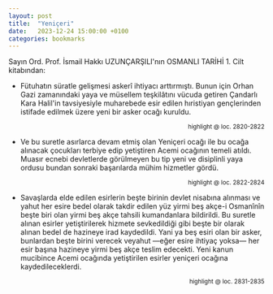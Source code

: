 ```yaml
---
layout: post
title:  "Yeniçeri"
date:   2023-12-24 15:00:00 +0100
categories: bookmarks
---
```


Sayın Ord. Prof. İsmail Hakkı UZUNÇARŞILI'nın OSMANLI TARİHİ 1. Cilt kitabından:

* Fütuhatın süratle gelişmesi askerî ihtiyacı arttırmıştı. Bunun için Orhan Gazi zamanındaki yaya ve müsellem teşkilâtını vücuda getiren Çandarlı Kara Halil'in tavsiyesiyle muharebede esir edilen hıristiyan gençlerinden istifade edilmek üzere yeni bir asker ocağı kuruldu.

<p style="text-align: right;"><sup>highlight @ loc. 2820-2822</sup></p>

* Ve bu suretle asırlarca devam etmiş olan Yeniçeri ocağı ile bu ocağa alınacak çocukları terbiye edip yetiştiren Acemi ocağının temeli atıldı. Muasır ecnebi devletlerde görülmeyen bu tip yeni ve disiplinli yaya ordusu bundan sonraki başarılarda mühim hizmetler gördü.

<p style="text-align: right;"><sup>highlight @ loc. 2822-2824</sup></p>

* Savaşlarda elde edilen esirlerin beşte birinin devlet nisabına alınması ve yahut her esire bedel olarak takdir edilen yüz yirmi beş akçe-i Osmanînîn beşte biri olan yirmi beş akçe tahsili kumandanlara bildirildi. Bu suretle alınan esirler yetiştirilerek hizmete sevkedildiği gibi beşte bir olarak alınan bedel de hazineye irad kaydedildi. Yani ya beş esiri olan bir asker, bunlardan beşte birini verecek veyahut —eğer esire ihtiyaç yoksa— her esir başına hazineye yirmi beş akçe teslim edecekti. Yeni kanun mucibince Acemi ocağında yetiştirilen esirler yeniçeri ocağına kaydedileceklerdi.

<p style="text-align: right;"><sup>highlight @ loc. 2831-2835</sup></p>

